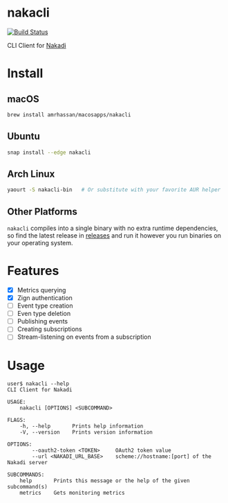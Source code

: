 # nakacli #
[![Build Status](https://travis-ci.org/amrhassan/nakacli.svg?branch=master)](https://travis-ci.org/amrhassan/nakacli)

CLI Client for [Nakadi](https://zalando.github.io/nakadi/)

# Install #
## macOS ##
```bash
brew install amrhassan/macosapps/nakacli
```
## Ubuntu ##
```bash
snap install --edge nakacli
```
## Arch Linux ##
```bash
yaourt -S nakacli-bin   # Or substitute with your favorite AUR helper
```

## Other Platforms ##
`nakacli` compiles into a single binary with no extra runtime dependencies, so find the latest release in [releases](https://github.com/amrhassan/nakacli/releases) and run it however you run binaries on your operating system.

# Features #
- [x] Metrics querying
- [x] Zign authentication
- [ ] Event type creation
- [ ] Even type deletion
- [ ] Publishing events
- [ ] Creating subscriptions
- [ ] Stream-listening on events from a subscription
# Usage #
```
user$ nakacli --help
CLI Client for Nakadi 

USAGE:
    nakacli [OPTIONS] <SUBCOMMAND>

FLAGS:
    -h, --help       Prints help information
    -V, --version    Prints version information

OPTIONS:
        --oauth2-token <TOKEN>     OAuth2 token value
        --url <NAKADI_URL_BASE>    scheme://hostname:[port] of the Nakadi server

SUBCOMMANDS:
    help       Prints this message or the help of the given subcommand(s)
    metrics    Gets monitoring metrics
```
